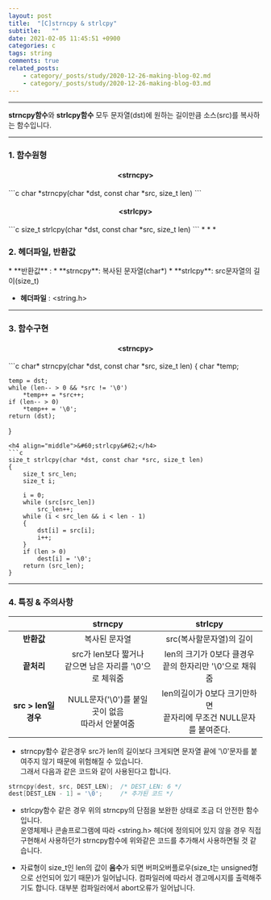 ```yaml
---
layout: post
title:  "[C]strncpy & strlcpy"
subtitle:   ""
date: 2021-02-05 11:45:51 +0900
categories: c
tags: string
comments: true
related_posts:
    - category/_posts/study/2020-12-26-making-blog-02.md
    - category/_posts/study/2020-12-26-making-blog-03.md
---
```


* * *
**strncpy함수**와 **strlcpy함수** 모두 문자열(dst)에 원하는 길이만큼 소스(src)를 복사하는 함수입니다.<br />

* * *
<h3>1. 함수원형</h3>
<h4 align="middle">&#60;strncpy&#62;</h4>
```c
char *strncpy(char *dst, const char *src, size_t len)
```
<h4 align="middle">&#60;strlcpy&#62;</h4>
```c
size_t strlcpy(char *dst, const char *src, size_t len)
```
* * *
<h3>2. 헤더파일, 반환값</h3>
* **반환값** : 
    * **strncpy**: 복사된 문자열(char*)
    * **strlcpy**: src문자열의 길이(size_t)

* **헤더파일** : \<string.h\>

* * *
<h3>3. 함수구현</h3>
<h4 align="middle">&#60;strncpy&#62;</h4>
```c
char* strncpy(char *dst, const char *src, size_t len)
{
    char *temp;

    temp = dst;
    while (len-- > 0 && *src != '\0')
        *temp++ = *src++;
    if (len-- > 0)
        *temp++ = '\0';
    return (dst);
}
```
<h4 align="middle">&#60;strlcpy&#62;</h4>
```c
size_t strlcpy(char *dst, const char *src, size_t len)
{
    size_t src_len;
    size_t i;

    i = 0;
    while (src[src_len])
        src_len++;
    while (i < src_len && i < len - 1)
    {
        dst[i] = src[i];
        i++;
    }
    if (len > 0)
        dest[i] = '\0';
    return (src_len);
}
```
* * *
<h3>4. 특징 & 주의사항</h3>

||strncpy|strlcpy|
|:--:|:--:|:--:|
|**반환값**|복사된 문자열|src(복사할문자열)의 길이|
|**끝처리**|src가 len보다 짧거나 <br />같으면 남은 자리를 '\0'으로 체워줌|len의 크기가 0보다 클경우<br />끝의 한자리만 '\0'으로 채워줌|
|**src > len일 경우**|NULL문자('\0')를 붙일 곳이 없음<br />따라서 안붙여줌|len의길이가 0보다 크기만하면 <br />끝자리에 무조건 NULL문자를 붙여준다.|

* strncpy함수 같은경우 src가 len의 길이보다 크게되면 문자열 끝에 '\0'문자를 붙여주지 않기 때문에 위험해질 수 있습니다.<br />그래서 다음과 같은 코드와 같이 사용된다고 합니다.
```c
strncpy(dest, src, DEST_LEN);  /* DEST_LEN: 6 */
dest[DEST_LEN - 1] = '\0';     /* 추가된 코드 */
```
* strlcpy함수 같은 경우 위의 strncpy의 단점을 보완한 상태로 조금 더 안전한 함수입니다. <br />운영체제나 콘솔프로그램에 따라 &#60;string.h&#62; 헤더에 정의되어 있지 않을 경우 직접 구현해서 사용하던가 strncpy함수에 위와같은 코드를 추가해서 사용하면될 것 같습니다.

* 자료형이 size_t인 len의 값이 **음수**가 되면 버퍼오버플로우(size_t는 unsigned형으로 선언되어 있기 때문)가 일어납니다. 컴파일러에 따라서 경고메시지를 출력해주기도 합니다. 대부분 컴파일러에서 abort오류가 일어납니다.